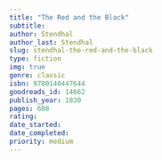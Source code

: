 ```yaml
---
title: "The Red and the Black"
subtitle: 
author: Stendhal
author_last: Stendhal
slug: stendhal-the-red-and-the-black
type: fiction
img: true
genre: classic
isbn: 9780140447644
goodreads_id: 14662
publish_year: 1830
pages: 608
rating: 
date_started:
date_completed:
priority: medium
---
```

